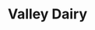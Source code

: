 ---
title: "Valley Dairy"
url: /grand-forks/valley-dairy-south-washington-street/
shop: Lebensmittel
---